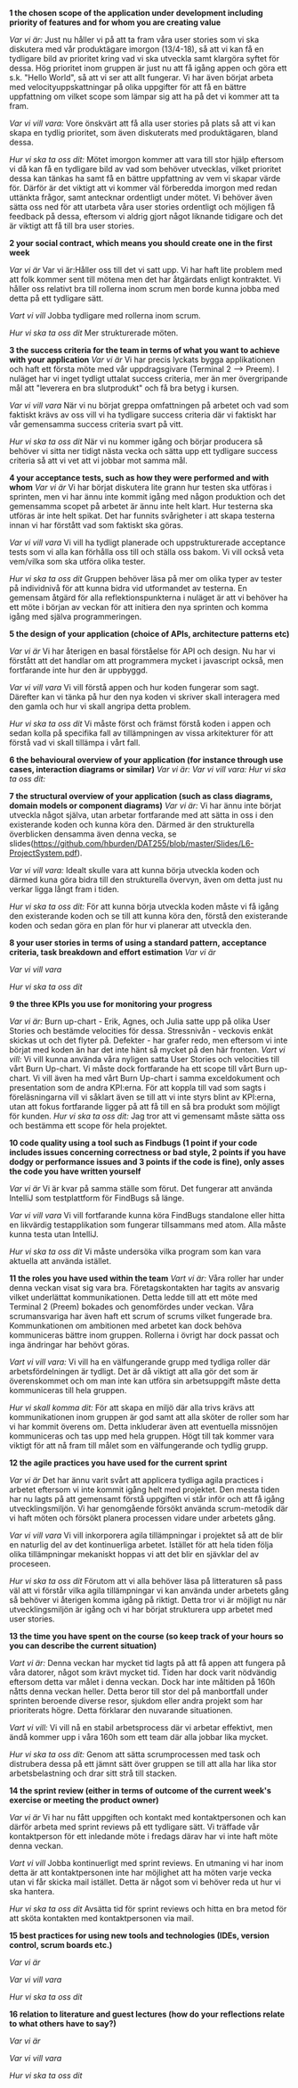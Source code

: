 **1 the chosen scope of the application under development including priority of features and for whom you are creating value**

*Var vi är:* Just nu håller vi på att ta fram våra user stories som vi ska diskutera med vår produktägare imorgon (13/4-18), så att vi kan få en tydligare bild av prioritet kring vad vi ska utveckla samt klargöra syftet för dessa. Hög prioritet inom gruppen är just nu att få igång appen och göra ett s.k. "Hello World", så att vi ser att allt fungerar. Vi har även börjat arbeta med velocityuppskattningar på olika uppgifter för att få en bättre uppfattning om vilket scope som lämpar sig att ha på det vi kommer att ta fram.

*Var vi vill vara:* Vore önskvärt att få alla user stories på plats så att vi kan skapa en tydlig prioritet, som även diskuterats med produktägaren, bland dessa.  

*Hur vi ska ta oss dit:* Mötet imorgon kommer att vara till stor hjälp eftersom vi då kan få en tydligare bild av vad som behöver utvecklas, vilket prioritet dessa kan tänkas ha samt få en bättre uppfattning av vem vi skapar värde för. Därför är det viktigt att vi kommer väl förberedda imorgon med redan uttänkta frågor, samt antecknar ordentligt under mötet. Vi behöver även sätta oss ned för att utarbeta våra user stories ordentligt och möjligen få feedback på dessa, eftersom vi aldrig gjort något liknande tidigare och det är viktigt att få till bra user stories.

**2 your social contract, which means you should create one in the first week**

*Var vi är*
Var vi är:Håller oss till det vi satt upp. Vi har haft lite problem med att folk kommer sent till mötena men det har åtgärdats enligt kontraktet. Vi håller oss relativt bra till rollerna inom scrum men borde kunna jobba med detta på ett tydligare sätt.

*Vart vi vill*
Jobba tydligare med rollerna inom scrum.

*Hur vi ska ta oss dit*
Mer strukturerade möten.


**3 the success criteria for the team in terms of what you want to achieve with your application**
*Var vi är*
Vi har precis lyckats bygga applikationen och haft ett första möte med vår uppdragsgivare (Terminal 2 --> Preem). I nuläget har vi inget tydligt uttalat success criteria, mer än mer övergripande mål att "leverera en bra slutprodukt" och få bra betyg i kursen.

*Var vi vill vara*
När vi nu börjat greppa omfattningen på arbetet och vad som faktiskt krävs av oss vill vi ha tydligare success criteria där vi faktiskt har vår gemensamma success criteria svart på vitt.

*Hur vi ska ta oss dit*
När vi nu kommer igång och börjar producera så behöver vi sitta ner tidigt nästa vecka och sätta upp ett tydligare success criteria så att vi vet att vi jobbar mot samma mål.


**4 your acceptance tests, such as how they were performed and with whom**
*Var vi är*
Vi har börjat diskutera lite grann hur testen ska utföras i sprinten, men vi har ännu inte kommit igång med någon produktion och det gemensamma scopet på arbetet är ännu inte helt klart. Hur testerna ska utföras är inte helt spikat. Det har funnits svårigheter i att skapa testerna innan vi har förstått vad som faktiskt ska göras.

*Var vi vill vara*
Vi vill ha tydligt planerade och uppstrukturerade acceptance tests som vi alla kan förhålla oss till och ställa oss bakom. Vi vill också veta vem/vilka som ska utföra olika tester.

*Hur vi ska ta oss dit*
Gruppen behöver läsa på mer om olika typer av tester på individnivå för att kunna bidra vid utformandet av testerna. En gemensam åtgärd för alla reflektionspunkterna i nuläget är att vi behöver ha ett möte i början av veckan för att initiera den nya sprinten och komma igång med själva programmeringen.


**5 the design of your application (choice of APIs, architecture patterns etc)**

*Var vi är* Vi har återigen en basal förståelse för API och design. Nu har vi förstått att det handlar om att programmera mycket i javascript också, men fortfarande inte hur den är uppbyggd.

*Var vi vill vara* Vi vill förstå appen och hur koden fungerar som sagt. Därefter kan vi tänka på hur den nya koden vi skriver skall interagera med den gamla och hur vi skall angripa detta problem.

*Hur vi ska ta oss dit* Vi måste först och främst förstå koden i appen och sedan kolla på specifika fall av tillämpningen av vissa arkitekturer för att förstå vad vi skall tillämpa i vårt fall.


**6 the behavioural overview of your application (for instance through use cases, interaction diagrams or similar)**
*Var vi är:*
*Var vi vill vara:*
*Hur vi ska ta oss dit:*


**7 the structural overview of your application (such as class diagrams, domain models or component diagrams)**
*Var vi är:*  Vi har ännu inte börjat utveckla något själva, utan arbetar fortfarande med att sätta in oss i den existerande koden och kunna köra den. Därmed är den strukturella överblicken densamma även denna vecka, se slides(https://github.com/hburden/DAT255/blob/master/Slides/L6-ProjectSystem.pdf).

*Var vi vill vara:*  Idealt skulle vara att kunna börja utveckla koden och därmed kuna göra bidra till den strukturella övervyn, även om detta just nu verkar ligga långt fram i tiden.

*Hur vi ska ta oss dit:* För att kunna börja utveckla koden måste vi få igång den existerande koden och se till att kunna köra den, förstå den existerande koden och sedan göra en plan för hur vi planerar att utveckla den.

**8 your user stories in terms of using a standard pattern, acceptance criteria, task breakdown and effort estimation**
*Var vi är*

*Var vi vill vara*

*Hur vi ska ta oss dit*


**9 the three KPIs you use for monitoring your progress**

*Var vi är:*
Burn up-chart - Erik, Agnes, och Julia satte upp på olika User Stories och bestämde velocities för dessa.
Stressnivån - veckovis enkät skickas ut och det flyter på.
Defekter - har grafer redo, men eftersom vi inte börjat med koden än har det inte hänt så mycket på den här fronten.
*Vart vi vill:*
Vi vill kunna använda våra nyligen satta User Stories och velocities till vårt Burn Up-chart. Vi måste dock fortfarande ha ett scope till vårt Burn up-chart. Vi vill även ha med vårt Burn Up-chart i samma exceldokument och presentation som de andra KPI:erna.
För att koppla till vad som sagts i föreläsningarna vill vi såklart även se till att vi inte styrs blint av KPI:erna, utan att fokus fortfarande ligger på att få till en så bra produkt som möjligt för kunden.
*Hur vi ska ta oss dit:*
Jag tror att vi gemensamt måste sätta oss och bestämma ett scope för hela projektet.


**10 code quality using a tool such as Findbugs (1 point if your code includes issues concerning correctness or bad style, 2 points if you have dodgy or performance issues and 3 points if the code is fine), only asses the code you have written yourself**

*Var vi är* Vi är kvar på samma ställe som förut. Det fungerar att använda IntelliJ som testplattform för FindBugs så länge.

*Var vi vill vara* Vi vill fortfarande kunna köra FindBugs standalone eller hitta en likvärdig testapplikation som fungerar tillsammans med atom. Alla måste kunna testa  utan IntelliJ.

*Hur vi ska ta oss dit* Vi måste undersöka vilka program som kan vara aktuella att använda istället.

**11 the roles you have used within the team**
*Vart vi är:* Våra roller har under denna veckan visat sig vara bra. Företagskontakten har tagits av ansvarig vilket underlättat kommunikationen. Detta ledde till att ett möte med Terminal 2 (Preem) bokades och genomfördes under veckan. Våra scrumansvariga har även haft ett scrum of scrums vilket fungerade bra. Kommunkationen om ambitionen med arbetet kan dock behöva kommuniceras bättre inom gruppen. Rollerna i övrigt har dock passat och inga ändringar har behövt göras.

*Vart vi vill vara:*
Vi vill ha en välfungerande grupp med tydliga roller där arbetsfördelningen är tydligt. Det är då viktigt att alla gör det som är överenskommet och om man inte kan utföra sin arbetsuppgift måste detta kommuniceras till hela gruppen.

*Hur vi skall komma dit:*
För att skapa en miljö där alla trivs krävs att kommunikationen inom gruppen är god samt att alla sköter de roller som har vi har kommit överens om. Detta inkluderar även att eventuella missnöjen kommuniceras och tas upp med hela gruppen. Högt till tak kommer vara viktigt för att nå fram till målet som en välfungerande och tydlig grupp.


**12 the agile practices you have used for the current sprint**

*Var vi är*
Det har ännu varit svårt att applicera tydliga agila practices i arbetet eftersom vi inte kommit igång helt med projektet. Den mesta tiden har nu lagts på att gemensamt förstå uppgiften vi står inför och att få igång utvecklingsmiljön. Vi har genomgående försökt använda scrum-metodik där vi haft möten och försökt planera processen vidare under arbetets gång.

*Var vi vill vara*
Vi vill inkorporera agila tillämpningar i projektet så att de blir en naturlig del av det kontinuerliga arbetet. Istället för att hela tiden följa olika tillämpningar mekaniskt hoppas vi att det blir en sjävklar del av proceseen.

*Hur vi ska ta oss dit*
Förutom att vi alla behöver läsa på litteraturen så pass väl att vi förstår vilka agila tillämpningar vi kan använda under arbetets gång så behöver vi återigen komma igång på riktigt. Detta tror vi är möjligt nu när utvecklingsmiljön är igång och vi har börjat strukturera upp arbetet med user stories.


**13 the time you have spent on the course (so keep track of your hours so you can describe the current situation)**

*Vart vi är:*
 Denna veckan har mycket tid lagts på att få appen att fungera på våra datorer, något som krävt mycket tid. Tiden har dock varit nödvändig eftersom detta var målet i denna veckan. Dock har inte måltiden på 160h nåtts denna veckan heller. Detta beror till stor del på manbortfall under sprinten beroende diverse resor, sjukdom eller andra projekt som har prioriterats högre. Detta förklarar den nuvarande situationen.

*Vart vi vill:*
Vi vill nå en stabil arbetsprocess där vi arbetar effektivt, men ändå kommer upp i våra 160h som ett team där alla jobbar lika mycket.

*Hur vi ska ta oss dit:*
Genom att sätta scrumprocessen med task och distrubera dessa på ett jämnt sätt över gruppen se till att alla har lika stor arbetsbelastning och drar sitt strå till stacken.

**14 the sprint review (either in terms of outcome of the current week's exercise or meeting the product owner)**

*Var vi är*
Vi har nu fått uppgiften och kontakt med kontaktpersonen och kan därför arbeta med sprint reviews på ett tydligare sätt. Vi träffade vår kontaktperson för ett inledande möte i fredags därav har vi inte haft möte denna veckan.

*Vart vi vill*
Jobba kontinuerligt med sprint reviews. En utmaning vi har inom detta är att kontaktpersonen inte har möjlighet att ha möten varje vecka utan vi får skicka mail istället. Detta är något som vi behöver reda ut hur vi ska hantera.  

*Hur vi ska ta oss dit*
Avsätta tid för sprint reviews och hitta en bra metod för att sköta kontakten med kontaktpersonen via mail.


**15 best practices for using new tools and technologies (IDEs, version control, scrum boards etc.)**

*Var vi är*


*Var vi vill vara*


*Hur vi ska ta oss dit*


**16 relation to literature and guest lectures (how do your reflections relate to what others have to say?)**

*Var vi är*



*Var vi vill vara*



*Hur vi ska ta oss dit*
